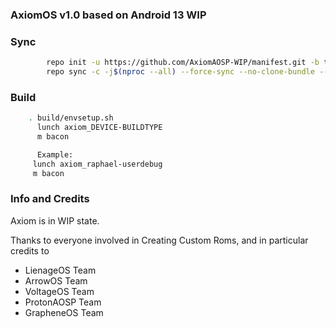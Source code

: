 ### AxiomOS v1.0 based on Android 13 WIP ###

### Sync ###
```bash
        repo init -u https://github.com/AxiomAOSP-WIP/manifest.git -b tesla-wip
        repo sync -c -j$(nproc --all) --force-sync --no-clone-bundle --no-tags
```

### Build ###
```bash
	. build/envsetup.sh
      lunch axiom_DEVICE-BUILDTYPE
	  m bacon

	  Example:
	 lunch axiom_raphael-userdebug
	 m bacon
```

### Info and Credits ###
Axiom is in WIP state.

Thanks to everyone involved in Creating Custom Roms, and in particular credits to
- LienageOS Team
- ArrowOS Team
- VoltageOS Team
- ProtonAOSP Team
- GrapheneOS Team

